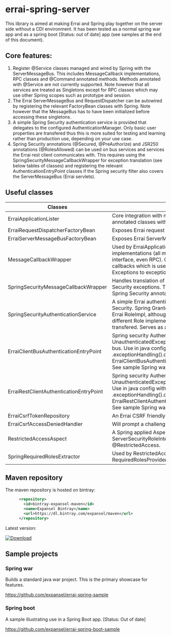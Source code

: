 # errai-spring-server
This library is aimed at making Errai and Spring play together on the server side without a CDI environment. It has been tested as a normal spring war app and as a spring boot [Status: out of date] app (see samples at the end of this document).


## Core features:
1. Register @Service classes managed and wired by Spring with the ServerMessageBus. This includes MessageCallback implementations, RPC classes and @Command annotated methods. Methods annotated with @Service are not currently supported. Note however that all services are treated as Singletons except for RPC classes which may use other Spring scopes such as prototype and session.
2. The Errai ServerMessageBus and RequestDispatcher can be autowired by registering the relevant FactoryBean classes with Spring. Note however that the MessageBus has to have been initialized before accessing these singletons. 
3. A simple Spring Security authentication service is provided that delegates to the configured AuthenticationManager. Only basic user properties are transfered thus this is more suited for testing and learning rather than production use, depending on your use case.
4. Spring Security annotations (@Secured, @PreAuthorize) and JSR250 annotations (@RolesAllowed) can be used on bus services and services the Errai rest client communicates with. This requires using the SpringSecurityMessageCallbackWrapper for exception translation (see below tables of classes) and registering the relevant AuthenticationEntryPoint classes if the Spring security filter also covers the ServerMessageBus (Errai servlets).


## Useful classes
| Classes  | Description |
| -------- | ----------- |
| ErraiApplicationLister  | Core integration with message bus, registering @Service annotated classes with the message bus. |
| ErraiRequestDispatcherFactoryBean  | Exposes Errai request dispatcher to Spring beans.  |
| ErraiServerMessageBusFactoryBean  | Exposes Errai ServerMessageBus to Spring beans.  |
| MessageCallbackWrapper  | Used by ErraiApplicationLister to wrap all MessageCallback implementations (all messagebus services use this base interface, even RPC). Can globally intercept calls to message callbacks which is used internally to map Spring Security Exceptions to exceptions the Bus can send to the client. |
| SpringSecurityMessageCallbackWrapper  | Handles translation of Spring Security exceptions to Errai Security exceptions. This is necessary if you want to use Spring Security annotations on Errai bus services. |
| SpringSecurityAuthenticationService | A simple Errai authentication service that delegates to Spring Security. Spring GrantedAuthority classes are converted to Errai RoleImpl, although it can be subclassed to use a different Role implementation. Only basic user properties are transfered. Serves as an example implementation. |
| ErraiClientBusAuthenticationEntryPoint | Spring security AuthenticationEntryPoint that writes a UnauthenticatedException response to the client message bus. Use in java config with .exceptionHandling().defaultAuthenticationEntryPointFor(new ErraiClientBusAuthenticationEntryPoint(),clientBusMatcher). See sample Spring war app. |
| ErraiRestClientAuthenticationEntryPoint | Spring security AuthenticationEntryPoint that writes a UnauthenticatedException response to the errai Rest client. Use in java config with .exceptionHandling().defaultAuthenticationEntryPointFor(new ErraiRestClientAuthenticationEntryPoint(),restClientMatcher). See sample Spring war app. |
| ErraiCsrfTokenRepository | An Errai CSRF friendly Spring CsrfTokenRepository. |
| ErraiCsrfAccessDeniedHandler | Will prompt a challenge when CSRF token missing. |
| RestrictedAccessAspect | A Spring applied AspectJ aspect which delegates to the Errai ServerSecurityRoleInterceptor to handle applying @RestrictedAccess. |
| SpringRequiredRolesExtractor | Used by RestrictedAccessAspect to handle Spring managed RequiredRolesProvider classes. | 


## Maven repository
The maven repository is hosted on bintray:

```xml
      <repository>
        <id>bintray-expansel-maven</id>
        <name>Expansel Bintray</name>
        <url>https://dl.bintray.com/expansel/maven</url>
      </repository>
```
Latest version:

[ ![Download](https://api.bintray.com/packages/expansel/maven/errai-spring-server/images/download.svg) ](https://bintray.com/expansel/maven/errai-spring-server/_latestVersion)


## Sample projects
### Spring war
Builds a standard java war project. This is the primary showcase for features.

<https://github.com/expansel/errai-spring-sample>


### Spring boot
A sample illustrating use in a Spring Boot app. [Status: Out of date]

<https://github.com/expansel/errai-spring-boot-sample>

